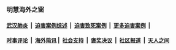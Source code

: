 
### 明慧海外之窗

####  [武汉肺炎](indexes/365.md?t=07051000) &nbsp;|&nbsp;  [迫害案例综述](indexes/328.md?t=07051000) &nbsp;|&nbsp; [迫害致死案例](indexes/277.md?t=07051000)  &nbsp;|&nbsp; [更多迫害案例](indexes/81.md?t=07051000)  &nbsp;|&nbsp; 
####  [时事评论](indexes/19.md?t=07051000) &nbsp;|&nbsp; [海外简讯](indexes/245.md?t=07051000)&nbsp;|&nbsp;  [社会支持](indexes/140.md?t=07051000) &nbsp;|&nbsp; [褒奖决议](indexes/282.md?t=07051000) &nbsp;|&nbsp; [社区报道](indexes/91.md?t=07051000)  &nbsp;|&nbsp; [天人之间](indexes/78.md?t=07051000) 

